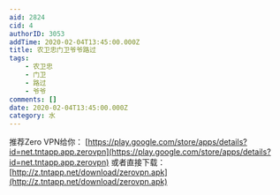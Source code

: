 ```yaml
---
aid: 2824
cid: 4
authorID: 3053
addTime: 2020-02-04T13:45:00.000Z
title: 农卫忠门卫爷爷路过
tags:
    - 农卫忠
    - 门卫
    - 路过
    - 爷爷
comments: []
date: 2020-02-04T13:45:00.000Z
category: 水
---
```


推荐Zero VPN给你： [https://play.google.com/store/apps/details?id=net.tntapp.app.zerovpn](https://play.google.com/store/apps/details?id=net.tntapp.app.zerovpn) 或者直接下载： [http://z.tntapp.net/download/zerovpn.apk](http://z.tntapp.net/download/zerovpn.apk)
